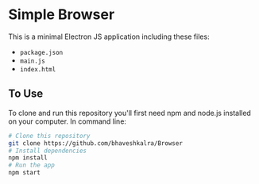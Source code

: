 # Simple Browser

This is a minimal Electron JS application including these files:
- `package.json`
- `main.js` 
- `index.html`

## To Use

To clone and run this repository you'll first need npm and node.js installed on your computer. In command line:

```bash
# Clone this repository
git clone https://github.com/bhaveshkalra/Browser
# Install dependencies
npm install
# Run the app
npm start
```

